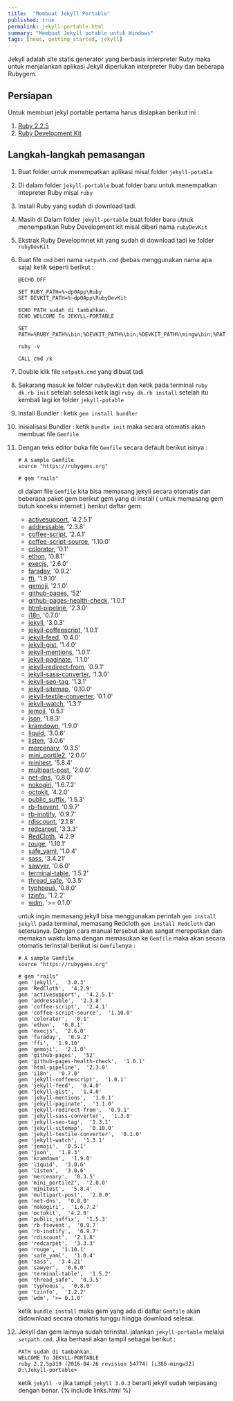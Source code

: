 ```yaml
---
title:  "Membuat Jekyll Portable"
published: true
permalink: jekyll-portable.html
summary: "Membuat Jekyll potable untuk Windows"
tags: [news, getting_started, jekyll]
---
```


Jekyll adalah site statis generator yang berbasis interpreter Ruby maka untuk menjalankan aplikasi Jekyll diperlukan interpreter Ruby dan beberapa Rubygem.

## Persiapan

Untuk membuat jekyl portable pertama harus disiapkan berikut ini :

1. [Ruby 2.2.5](http://rubyinstaller.org/downloads/)
2. [Ruby Development Kit](http://rubyinstaller.org/downloads/)

## Langkah-langkah pemasangan

1. Buat folder untuk menempatkan aplikasi misal folder `jekyll-potable`
2. Di dalam folder `jekyll-portable` buat folder baru untuk menempatkan intepreter Ruby misal `ruby`
3. Install Ruby yang sudah di download tadi.
4. Masih di Dalam folder `jekyll-portable` buat folder baru utnuk menempatkan Ruby Development kit misal diberi nama `rubyDevKit`
5. Ekstrak Ruby Developmnet kit yang sudah di download tadi ke folder `rubyDevKit`
6. Buat file `cmd` beri nama `setpath.cmd` (bebas menggunakan nama apa saja) ketik seperti berikut :

   ```
   @ECHO OFF
   
   SET RUBY_PATH=%~dp0App\Ruby
   SET DEVKIT_PATH=%~dp0App\RubyDevKit
   
   ECHO PATH sudah di tambahkan.
   ECHO WELCOME To JEKYLL-PORTABLE
   
   SET PATH=%RUBY_PATH%\bin;%DEVKIT_PATH%\bin;%DEVKIT_PATH%\mingw\bin;%PATH%;
   
   ruby -v
   
   CALL cmd /k
   ```

7. Double klik file `setpath.cmd` yang dibuat tadi
8. Sekarang masuk ke folder `rubyDevKit` dan ketik pada terminal `ruby dk.rb init` setelah selesai ketik lagi `ruby dk.rb install` setelah itu kembali lagi ke folder `jekyll-potable`
9. Install Bundler : ketik `gem install bundler`
10. Inisialisasi Bundler : ketik `bundle init` maka secara otomatis akan membuat file `Gemfile`
11. Dengan teks editor buka file `Gemfile` secara default berikut isinya :

    ```
    # A sample Gemfile
    source "https://rubygems.org"
    
    # gem "rails"
    ```
    
    di dalam file `Gemfile` kita bisa memasang jekyll secara otomatis dan beberapa paket gem berikut gem yang di install ( untuk memasang gem butuh koneksi internet ) berikut daftar gem:

    * [activesupport](https://rubygems.org/gems/activesupport),  '4.2.5.1'
    * [addressable](https://rubygems.org/gems/addressable),  '2.3.8'
    * [coffee-script](https://rubygems.org/gems/coffee-script),  '2.4.1'
    * [coffee-script-source](https://rubygems.org/gems/coffee-script-source),  '1.10.0'
    * [colorator](https://rubygems.org/gems/colorator),  '0.1'
    * [ethon](https://rubygems.org/gems/ethon),  '0.8.1'
    * [execjs](https://rubygems.org/gems/execjs),  '2.6.0'
    * [faraday](https://rubygems.org/gems/faraday),  '0.9.2'
    * [ffi](https://rubygems.org/gems/ffi),  '1.9.10'
    * [gemoji](https://rubygems.org/gems/gemoji),  '2.1.0'
    * [github-pages](https://rubygems.org/gems/github-pages),  '52'
    * [github-pages-health-check](https://rubygems.org/gems/github-pages-health-check),  '1.0.1'
    * [html-pipeline](https://rubygems.org/gems/html-pipeline),  '2.3.0'
    * [i18n](https://rubygems.org/gems/i18n),  '0.7.0'
    * [jekyll](https://rubygems.org/gems/jekyll),  '3.0.3'
    * [jekyll-coffeescript](https://rubygems.org/gems/jekyll-coffeescript),  '1.0.1'
    * [jekyll-feed](https://rubygems.org/gems/jekyll-feed),  '0.4.0'
    * [jekyll-gist](https://rubygems.org/gems/jekyll-gist),  '1.4.0'
    * [jekyll-mentions](https://rubygems.org/gems/jekyll-mentions),  '1.0.1'
    * [jekyll-paginate](https://rubygems.org/gems/jekyll-paginate),  '1.1.0'
    * [jekyll-redirect-from](https://rubygems.org/gems/jekyll-redirect-from),  '0.9.1'
    * [jekyll-sass-converter](https://rubygems.org/gems/jekyll-sass-converter),  '1.3.0'
    * [jekyll-seo-tag](https://rubygems.org/gems/jekyll-seo-tag),  '1.3.1'
    * [jekyll-sitemap](https://rubygems.org/gems/jekyll-sitemap),  '0.10.0'
    * [jekyll-textile-converter](https://rubygems.org/gems/jekyll-textile-converter),  '0.1.0'
    * [jekyll-watch](https://rubygems.org/gems/jekyll-watch),  '1.3.1'
    * [jemoji](https://rubygems.org/gems/jemoji),  '0.5.1'
    * [json](https://rubygems.org/gems/json),  '1.8.3'
    * [kramdown](https://rubygems.org/gems/kramdown),  '1.9.0'
    * [liquid](https://rubygems.org/gems/liquid),  '3.0.6'
    * [listen](https://rubygems.org/gems/listen),  '3.0.6'
    * [mercenary](https://rubygems.org/gems/mercenary),  '0.3.5'
    * [mini_portile2](https://rubygems.org/gems/mini_portile2),  '2.0.0'
    * [minitest](https://rubygems.org/gems/minitest),  '5.8.4'
    * [multipart-post](https://rubygems.org/gems/multipart-post),  '2.0.0'
    * [net-dns](https://rubygems.org/gems/net-dns),  '0.8.0'
    * [nokogiri](https://rubygems.org/gems/nokogiri),  '1.6.7.2'
    * [octokit](https://rubygems.org/gems/octokit),  '4.2.0'
    * [public_suffix](https://rubygems.org/gems/public_suffix),  '1.5.3'
    * [rb-fsevent](https://rubygems.org/gems/rb-fsevent),  '0.9.7'
    * [rb-inotify](https://rubygems.org/gems/rb-inotify),  '0.9.7'
    * [rdiscount](https://rubygems.org/gems/rdiscount),  '2.1.8'
    * [redcarpet](https://rubygems.org/gems/redcarpet),  '3.3.3'
    * [RedCloth](https://rubygems.org/gems/RedCloth),  '4.2.9'
    * [rouge](https://rubygems.org/gems/rouge),  '1.10.1'
    * [safe_yaml](https://rubygems.org/gems/safe_yaml),  '1.0.4'
    * [sass](https://rubygems.org/gems/sass),  '3.4.21'
    * [sawyer](https://rubygems.org/gems/sawyer),  '0.6.0'
    * [terminal-table](https://rubygems.org/gems/terminal-table),  '1.5.2'
    * [thread_safe](https://rubygems.org/gems/thread_safe),  '0.3.5'
    * [typhoeus](https://rubygems.org/gems/typhoeus),  '0.8.0'
    * [tzinfo](https://rubygems.org/gems/tzinfo),  '1.2.2'
    * [wdm](https://rubygems.org/gems/wdm), '>= 0.1.0'


    untuk ingin memasang jekyll bisa menggunakan perintah `gem install jekyll` pada terminal, memasang Redcloth `gem install Redcloth` dan seterusnya. Dengan cara manual tersebut akan sangat merepotkan dan memakan waktu lama dengan memasukan ke `Gemfile` maka akan secara otomatis terinstall	berikut isi `Gemfile`nya :

    ```
    # A sample Gemfile
    source "https://rubygems.org"
    
    # gem "rails"
    gem 'jekyll',  '3.0.3'
    gem 'RedCloth',  '4.2.9'
    gem 'activesupport',  '4.2.5.1'
    gem 'addressable',  '2.3.8'
    gem 'coffee-script',  '2.4.1'
    gem 'coffee-script-source',  '1.10.0'
    gem 'colorator',  '0.1'
    gem 'ethon',  '0.8.1'
    gem 'execjs',  '2.6.0'
    gem 'faraday',  '0.9.2'
    gem 'ffi',  '1.9.10'
    gem 'gemoji',  '2.1.0'
    gem 'github-pages',  '52'
    gem 'github-pages-health-check',  '1.0.1'
    gem 'html-pipeline',  '2.3.0'
    gem 'i18n',  '0.7.0'
    gem 'jekyll-coffeescript',  '1.0.1'
    gem 'jekyll-feed',  '0.4.0'
    gem 'jekyll-gist',  '1.4.0'
    gem 'jekyll-mentions',  '1.0.1'
    gem 'jekyll-paginate',  '1.1.0'
    gem 'jekyll-redirect-from',  '0.9.1'
    gem 'jekyll-sass-converter',  '1.3.0'
    gem 'jekyll-seo-tag',  '1.3.1'
    gem 'jekyll-sitemap',  '0.10.0'
    gem 'jekyll-textile-converter',  '0.1.0'
    gem 'jekyll-watch',  '1.3.1'
    gem 'jemoji',  '0.5.1'
    gem 'json',  '1.8.3'
    gem 'kramdown',  '1.9.0'
    gem 'liquid',  '3.0.6'
    gem 'listen',  '3.0.6'
    gem 'mercenary',  '0.3.5'
    gem 'mini_portile2',  '2.0.0'
    gem 'minitest',  '5.8.4'
    gem 'multipart-post',  '2.0.0'
    gem 'net-dns',  '0.8.0'
    gem 'nokogiri',  '1.6.7.2'
    gem 'octokit',  '4.2.0'
    gem 'public_suffix',  '1.5.3'
    gem 'rb-fsevent',  '0.9.7'
    gem 'rb-inotify',  '0.9.7'
    gem 'rdiscount',  '2.1.8'
    gem 'redcarpet',  '3.3.3'
    gem 'rouge',  '1.10.1'
    gem 'safe_yaml',  '1.0.4'
    gem 'sass',  '3.4.21'
    gem 'sawyer',  '0.6.0'
    gem 'terminal-table',  '1.5.2'
    gem 'thread_safe',  '0.3.5'
    gem 'typhoeus',  '0.8.0'
    gem 'tzinfo',  '1.2.2'
    gem 'wdm', '>= 0.1.0'
    ```
    
    ketik `bundle install` maka gem yang ada di daftar `Gemfile` akan didownload secara otomatis tunggu hingga download selesai.

12. Jekyll dan gem lainnya sudah terinstal. jalankan `jekyll-portable` melalui `setpath.cmd`. Jika berhasil akan tampil sebagai berikut :

    ```
	PATH sudah di tambahkan.
    WELCOME To JEKYLL-PORTABLE
    ruby 2.2.5p319 (2016-04-26 revision 54774) [i386-mingw32]
    D:\Jekyll-portable>
	```

	ketik `jekyll -v` jika tampil `jekyll 3.0.3` berarti jekyll sudah terpasang dengan benar.
{% include links.html %}

